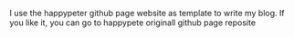I use the happypeter github page website as template to write my blog.
If you like it, you can go to happypete originall  github page reposite

